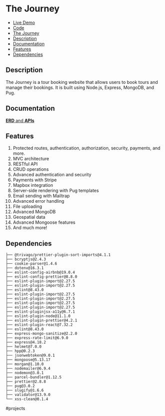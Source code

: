 # The Journey

-   [Live Demo](https://the-journey-q5g0.onrender.com/)
-   [Code](https://github.com/Adosh74/The-Journey)
-   [The Journey](#the-journey)
-   [Description](#description)
-   [Documentation](#documentation)
-   [Features](#features)
-   [Dependencies](#dependencies)

## Description

The Journey is a tour booking website that allows users to book tours and manage their bookings. It is built using Node.js, Express, MongoDB, and Pug.

## Documentation

[**ERD** and **APIs**](/ERD%20The%20Journey)

## Features

1. Protected routes, authentication, authorization, security, payments, and more.
2. MVC architecture
3. RESTful API
4. CRUD operations
5. Advanced authentication and security
6. Payments with Stripe
7. Mapbox integration
8. Server-side rendering with Pug templates
9. Email sending with Mailtrap
10. Advanced error handling
11. File uploading
12. Advanced MongoDB
13. Geospatial data
14. Advanced Mongoose features
15. And much more!

## Dependencies

```
├── @trivago/prettier-plugin-sort-imports@4.1.1
├── bcryptjs@2.4.3
├── cookie-parser@1.4.6
├── dotenv@16.3.1
├── eslint-config-airbnb@19.0.4
├── eslint-config-prettier@8.8.0
├── eslint-plugin-import@2.27.5
├── eslint-plugin-import@2.27.5
├── eslint@8.43.0
├── eslint-plugin-import@2.27.5
├── eslint-plugin-import@2.27.5
├── eslint-plugin-import@2.27.5
├── eslint-plugin-import@2.27.5
├── eslint-pluginjsx-a11y@6.7.1
├── eslint-plugin-node@11.1.0
├── eslint-plugin-prettier@4.2.1
├── eslint-plugin-react@7.32.2
├── eslint@8.43.0
├── express-mongo-sanitize@2.2.0
├── express-rate-limit@6.9.0
├── express@4.18.2
├── helmet@7.0.0
├── hpp@0.2.3
├── jsonwebtoken@9.0.1
├── mongoose@5.13.17
├── morgan@1.10.0
├── nodemailer@6.9.4
├── nodemon@3.0.1
├── parcel-bundler@1.12.5
├── prettier@2.8.8
├── pug@3.0.2
├── slugify@1.6.6
├── validator@13.9.0
└── xss-clean@0.1.4
```

#projects
